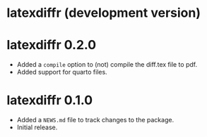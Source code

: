 # latexdiffr (development version)

# latexdiffr 0.2.0

* Added a `compile` option to (not) compile the diff.tex file to pdf.
* Added support for quarto files.

# latexdiffr 0.1.0

* Added a `NEWS.md` file to track changes to the package.
* Initial release.
